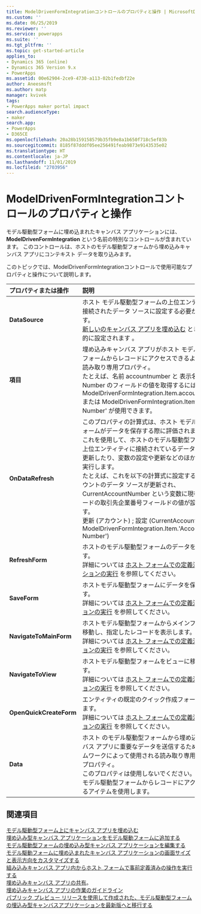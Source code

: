```yaml
---
title: ModelDrivenFormIntegrationコントロールのプロパティと操作 | MicrosoftDocs
ms.custom: ''
ms.date: 06/25/2019
ms.reviewer: ''
ms.service: powerapps
ms.suite: ''
ms.tgt_pltfrm: ''
ms.topic: get-started-article
applies_to:
- Dynamics 365 (online)
- Dynamics 365 Version 9.x
- PowerApps
ms.assetid: 00e62904-2ce9-4730-a113-02b1fedbf22e
author: Aneesmsft
ms.author: matp
manager: kvivek
tags:
- PowerApps maker portal impact
search.audienceType:
- maker
search.app:
- PowerApps
- D365CE
ms.openlocfilehash: 20a28b159158579b35fb9e8a1b650f718c5ef83b
ms.sourcegitcommit: 8185f87dddf05ee256491feab9873e9143535e02
ms.translationtype: HT
ms.contentlocale: ja-JP
ms.lasthandoff: 11/01/2019
ms.locfileid: "2703956"
---
```

# <a name="modeldrivenformintegration-control-properties-and-actions"></a>ModelDrivenFormIntegrationコントロールのプロパティと操作
モデル駆動型フォームに埋め込まれたキャンバス アプリケーションには、 **ModelDrivenFormIntegration** という名前の特別なコントロールが含まれています。 このコントロールは、ホストのモデル駆動型フォームから埋め込みキャンバス アプリにコンテキスト データを取り込みます。  

このトピックでは、ModelDrivenFormIntegrationコントロールで使用可能なプロパティと操作について説明します。

| プロパティまたは操作 | 説明 |
|:--------------|:-------------------------|
|**DataSource** | ホスト モデル駆動型フォームの上位エンティティに接続されたデータ ソースに設定する必要があります。 <br />[新しいのキャンバス アプリを埋め込む](embedded-canvas-app-add-classic-designer.md) ときに自動的に設定されます 。 |
|**項目** | 埋め込みキャンバス アプリがホスト モデル駆動型フォームからレコードにアクセスできるようにする読み取り専用プロパティ。 <br />たとえば、名前 accountnumber と 表示名 Account Number のフィールドの値を取得するには、 ModelDrivenFormIntegration.Item.accountnumber または ModelDrivenFormIntegration.Item.'Account Number' が使用できます。 |
|**OnDataRefresh** | このプロパティの計算式は、ホスト モデル駆動型フォームがデータを保存する際に評価されます。 <br />これを使用して、ホストのモデル駆動型フォームの上位エンティティに接続されているデータ ソースを更新したり、変数の設定や更新などのほかの操作を実行します。 <br /> たとえば、これを以下の計算式に設定すると、アカウントのデータ ソースが更新され、CurrentAccountNumber という変数に現在のレコードの取引先企業番号フィールドの値が設定されます。 <br /> 更新 (アカウント) ; 設定 (CurrentAccountNumber, ModelDrivenFormIntegration.Item.'Account Number') |
|**RefreshForm** | ホストのモデル駆動型フォームのデータを更新します。 <br />詳細については [ホスト フォームでの定義済みのアクションの実行](embedded-canvas-app-actions.md#refreshformshowprompt) を参照してください。 |
|**SaveForm** | ホストモデル駆動型フォームにデータを保存します。 <br />詳細については [ホスト フォームでの定義済みアクションの実行](embedded-canvas-app-actions.md#saveform) を参照してください。  |
|**NavigateToMainForm** | ホストモデル駆動型フォームからメインフォームに移動し、指定したレコードを表示します。 <br />詳細については [ホスト フォームでの定義済みアクションの実行](embedded-canvas-app-actions.md#navigatetomainformentityname-mainformname-recordid) を参照してください。 |
|**NavigateToView** | ホストモデル駆動型フォームをビューに移動します。 <br />詳細については [ホスト フォームでの定義済みアクションの実行](embedded-canvas-app-actions.md#navigatetoviewentityname-viewname) を参照してください。  |
|**OpenQuickCreateForm** | エンティティの既定のクイック作成フォームを開きます。  <br />詳細については [ホスト フォームでの定義済みアクションの実行](embedded-canvas-app-actions.md#openquickcreateformentityname) を参照してください。  |
|**Data** | ホスト のモデル駆動型フォームから埋め込みキャンバス アプリに重要なデータを送信するためにフレームワークによって使用される読み取り専用使用するプロパティ。  <br /> このプロパティは使用しないでください。 ホストのモデル駆動型フォームからレコードにアクセスできるアイテムを使用します。  |

## <a name="see-also"></a>関連項目
[モデル駆動型フォーム上にキャンバス アプリを埋め込む](embed-canvas-app-in-form.md) <br />
[埋め込み型キャンバス アプリケーションをモデル駆動フォームに追加する](embedded-canvas-app-add-classic-designer.md) <br />
[モデル駆動型フォームの埋め込み型キャンバス アプリケーションを編集する](embedded-canvas-app-edit-classic-designer.md) <br />
[モデル駆動フォームに埋め込まれたキャンバス アプリケーションの画面サイズと表示方向をカスタマイズする](embedded-canvas-app-customize-screen.md) <br />
[組み込みキャンバス アプリ内からホスト フォームで事前定義済みの操作を実行する](embedded-canvas-app-actions.md) <br />
[埋め込みキャンバス アプリの共有](share-embedded-canvas-app.md)。 <br />
[埋め込みキャンバス アプリの作業のガイドライン](embedded-canvas-app-guidelines.md) <br />
[パブリック プレビュー リリースを使用して作成された、モデル駆動型フォームの埋込み型キャンバスアプリケーションを最新版へと移行する](embedded-canvas-app-migrate-from-preview.md) <br />
